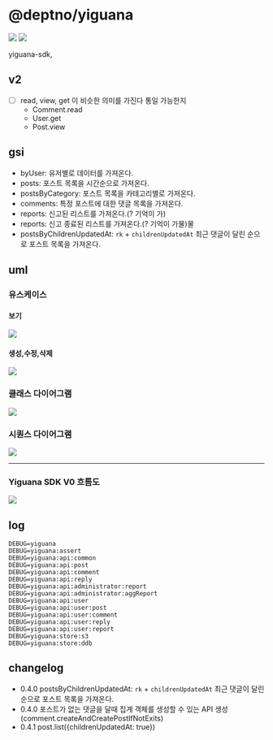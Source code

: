 # @deptno/yiguana

![](https://github.com/deptno/yiguana/workflows/pr/badge.svg)
![](https://github.com/deptno/yiguana/workflows/master/badge.svg)

yiguana-sdk,

## v2
- [ ] read, view, get 이 비슷한 의미를 가진다 통일 가능한지
  - Comment.read
  - User.get
  - Post.view
  
## gsi
- byUser: 유저별로 데이터를 가져온다.
- posts: 포스트 목록을 시간순으로 가져온다.
- postsByCategory: 포스트 목록을 카테고리별로 가져온다.
- comments: 특정 포스트에 대한 댓글 목록을 가져온다.
- reports: 신고된 리스트를 가져온다.(? 기억이 가)
- reports: 신고 종료된 리스트를 가져온다.(? 기억이 가물)물
- postsByChildrenUpdatedAt: `rk` + `childrenUpdatedAt` 최근 댓글이 달린 순으로 포스트 목록을 가져온다.
  
## uml
### 유스케이스
#### 보기
![](asset/svg/usecase-get.svg)
#### 생성,수정,삭제</summary>
![](asset/svg/usecase-put.svg)
### 클래스 다이어그램
![](asset/svg/class-diagram.svg)
### 시퀀스 다이어그램
![](asset/svg/sequence-diagram.svg)

---

### Yiguana SDK V0 흐름도
![](asset/svg/sdk-v0.svg)

## log
```shell script
DEBUG=yiguana
DEBUG=yiguana:assert
DEBUG=yiguana:api:common
DEBUG=yiguana:api:post
DEBUG=yiguana:api:comment
DEBUG=yiguana:api:reply
DEBUG=yiguana:api:administrator:report
DEBUG=yiguana:api:administrator:aggReport
DEBUG=yiguana:api:user
DEBUG=yiguana:api:user:post
DEBUG=yiguana:api:user:comment
DEBUG=yiguana:api:user:reply
DEBUG=yiguana:api:user:report
DEBUG=yiguana:store:s3
DEBUG=yiguana:store:ddb
```

## changelog
- 0.4.0 postsByChildrenUpdatedAt: `rk` + `childrenUpdatedAt` 최근 댓글이 달린 순으로 포스트 목록을 가져온다.
- 0.4.0 포스트가 없는 댓글을 달때 집계 객체를 생성할 수 있는 API 생성(comment.createAndCreatePostIfNotExits)
- 0.4.1 post.list({childrenUpdatedAt: true})